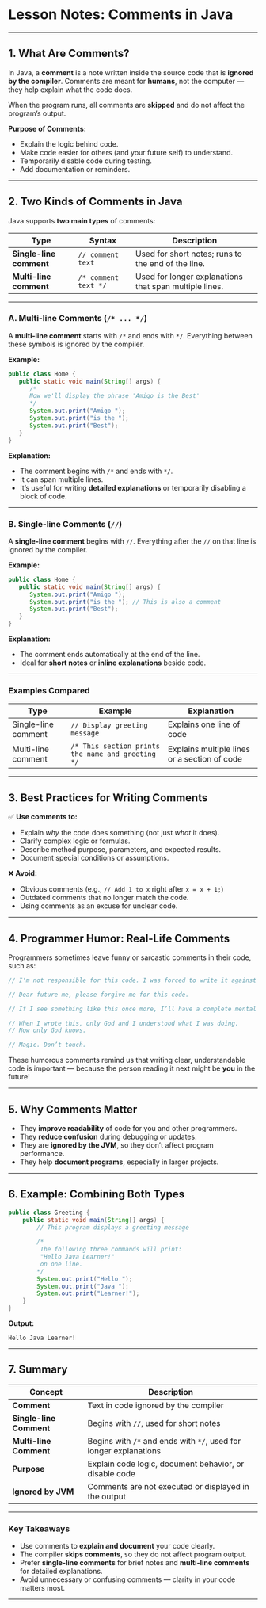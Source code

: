 
# **Lesson Notes: Comments in Java**

---

## **1. What Are Comments?**

In Java, a **comment** is a note written inside the source code that is **ignored by the compiler**.
Comments are meant for **humans**, not the computer — they help explain what the code does.

When the program runs, all comments are **skipped** and do not affect the program’s output.

**Purpose of Comments:**

* Explain the logic behind code.
* Make code easier for others (and your future self) to understand.
* Temporarily disable code during testing.
* Add documentation or reminders.

---

## **2. Two Kinds of Comments in Java**

Java supports **two main types** of comments:

| **Type**                | **Syntax**           | **Description**                                        |
| ----------------------- | -------------------- | ------------------------------------------------------ |
| **Single-line comment** | `// comment text`    | Used for short notes; runs to the end of the line.     |
| **Multi-line comment**  | `/* comment text */` | Used for longer explanations that span multiple lines. |

---

### **A. Multi-line Comments (`/* ... */`)**

A **multi-line comment** starts with `/*` and ends with `*/`.
Everything between these symbols is ignored by the compiler.

**Example:**

```java
public class Home {
   public static void main(String[] args) {
      /*
      Now we'll display the phrase 'Amigo is the Best'
      */
      System.out.print("Amigo ");
      System.out.print("is the ");
      System.out.print("Best");
   }
}
```

**Explanation:**

* The comment begins with `/*` and ends with `*/`.
* It can span multiple lines.
* It’s useful for writing **detailed explanations** or temporarily disabling a block of code.

---

### **B. Single-line Comments (`//`)**

A **single-line comment** begins with `//`.
Everything after the `//` on that line is ignored by the compiler.

**Example:**

```java
public class Home {
   public static void main(String[] args) {
      System.out.print("Amigo ");
      System.out.print("is the "); // This is also a comment
      System.out.print("Best");
   }
}
```

**Explanation:**

* The comment ends automatically at the end of the line.
* Ideal for **short notes** or **inline explanations** beside code.

---

### **Examples Compared**

| **Type**            | **Example**                                       | **Explanation**                              |
| ------------------- | ------------------------------------------------- | -------------------------------------------- |
| Single-line comment | `// Display greeting message`                     | Explains one line of code                    |
| Multi-line comment  | `/* This section prints the name and greeting */` | Explains multiple lines or a section of code |

---

## **3. Best Practices for Writing Comments**

✅ **Use comments to:**

* Explain *why* the code does something (not just *what* it does).
* Clarify complex logic or formulas.
* Describe method purpose, parameters, and expected results.
* Document special conditions or assumptions.

❌ **Avoid:**

* Obvious comments (e.g., `// Add 1 to x` right after `x = x + 1;`)
* Outdated comments that no longer match the code.
* Using comments as an excuse for unclear code.

---

## **4. Programmer Humor: Real-Life Comments**

Programmers sometimes leave funny or sarcastic comments in their code, such as:

```java
// I'm not responsible for this code. I was forced to write it against my will.

// Dear future me, please forgive me for this code.

// If I see something like this once more, I’ll have a complete mental breakdown.

// When I wrote this, only God and I understood what I was doing.
// Now only God knows.

// Magic. Don’t touch.
```

These humorous comments remind us that writing clear, understandable code is important —
because the person reading it next might be **you** in the future!

---

## **5. Why Comments Matter**

* They **improve readability** of code for you and other programmers.
* They **reduce confusion** during debugging or updates.
* They are **ignored by the JVM**, so they don’t affect program performance.
* They help **document programs**, especially in larger projects.

---

## **6. Example: Combining Both Types**

```java
public class Greeting {
    public static void main(String[] args) {
        // This program displays a greeting message
        
        /*
         The following three commands will print:
         "Hello Java Learner!"
         on one line.
        */
        System.out.print("Hello ");
        System.out.print("Java ");
        System.out.print("Learner!");
    }
}
```

**Output:**

```
Hello Java Learner!
```

---

## **7. Summary**

| **Concept**             | **Description**                                                   |
| ----------------------- | ----------------------------------------------------------------- |
| **Comment**             | Text in code ignored by the compiler                              |
| **Single-line Comment** | Begins with `//`, used for short notes                            |
| **Multi-line Comment**  | Begins with `/*` and ends with `*/`, used for longer explanations |
| **Purpose**             | Explain code logic, document behavior, or disable code            |
| **Ignored by JVM**      | Comments are not executed or displayed in the output              |

---

### **Key Takeaways**

* Use comments to **explain and document** your code clearly.
* The compiler **skips comments**, so they do not affect program output.
* Prefer **single-line comments** for brief notes and **multi-line comments** for detailed explanations.
* Avoid unnecessary or confusing comments — clarity in your code matters most.

---